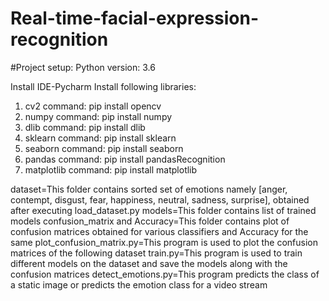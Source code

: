 # Real-time-facial-expression-recognition

#Project setup:
Python version: 3.6

Install IDE-Pycharm
Install following libraries:
1) cv2
command: pip install opencv
2) numpy
command: pip install numpy
3) dlib
command: pip install dlib
4) sklearn
command: pip install sklearn
5) seaborn
command: pip install seaborn
6) pandas
command: pip install pandasRecognition
7) matplotlib
command: pip install matplotlib

dataset=This folder contains sorted set of emotions namely [anger, contempt, disgust, fear, happiness, neutral, sadness, surprise], obtained after executing load_dataset.py
models=This folder contains list of trained models
confusion_matrix and Accuracy=This folder contains plot of confusion matrices obtained for various classifiers and Accuracy for the same
plot_confusion_matrix.py=This program is used to plot the confusion matrices of the following dataset
train.py=This program is used to train different models on the dataset and save the models along with the confusion matrices
detect_emotions.py=This program predicts the class of a static image or predicts the emotion class for a video stream


